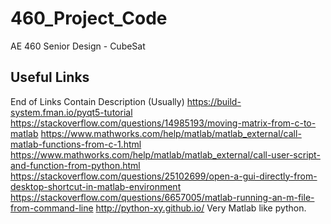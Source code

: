 # 460_Project_Code
AE 460 Senior Design - CubeSat

## Useful Links
End of Links Contain Description (Usually)
https://build-system.fman.io/pyqt5-tutorial
https://stackoverflow.com/questions/14985193/moving-matrix-from-c-to-matlab
https://www.mathworks.com/help/matlab/matlab_external/call-matlab-functions-from-c-1.html
https://www.mathworks.com/help/matlab/matlab_external/call-user-script-and-function-from-python.html
https://stackoverflow.com/questions/25102699/open-a-gui-directly-from-desktop-shortcut-in-matlab-environment
https://stackoverflow.com/questions/6657005/matlab-running-an-m-file-from-command-line
http://python-xy.github.io/ Very Matlab like python.
